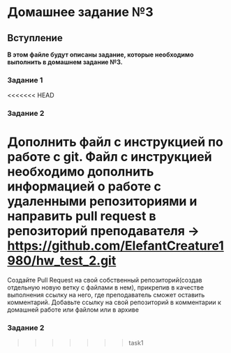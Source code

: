 # Домашнее задание №3

## Вступление

**В этом файле будут описаны задание, которые необходимо выполнить в домашнем задание №3.**

### Задание 1

<<<<<<< HEAD
### Задание 2
Дополнить файл с инструкцией по работе с git. Файл с инструкцией необходимо дополнить информацией о работе с удаленными репозиториями и направить pull request в репозиторий преподавателя -> https://github.com/ElefantCreature1980/hw_test_2.git
=======
Создайте Pull Request на свой собственный репозиторий(создав отдельную новую ветку с файлами в нем), прикрепив в качестве выполнения ссылку на него, где преподаватель сможет оставить комментарий. Добавьте ссылку на свой репозиторий в комментарии к домашней работе или файлом или в архиве

### Задание 2
>>>>>>> task1
